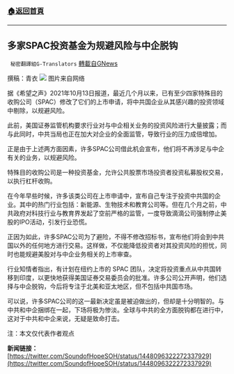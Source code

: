 ###  [:house:返回首頁](https://github.com/ourhimalayas/txt)
---


## 多家SPAC投资基金为规避风险与中企脱钩
` 秘密翻譯組G-Translators` [轉載自GNews](https://gnews.org/zh-hans/1590774/)

撰稿：青衣
![](https://assets.gnews.org/wp-content/uploads/2021/10/图片1-42.png)
图片来自网络

据《希望之声》2021年10月13日报道，最近几个月以来，已有至少四家特殊目的收购公司（SPAC）修改了它们的上市申请，将中共国企业从其感兴趣的投资领域中剔除，以规避风险。

此前，美国证券监管机构要求行业对与中企相关业务的投资风险进行大量披露；而与此同时，中共当局也正在加大对企业的全面监管，导致行业的压力成倍增加。

正是由于上述两方面因素，许多SPAC公司借此机会宣布，他们将不再涉足与中企有关的业务，以规避风险。

特殊目的收购公司是一种投资基金，允许公共股票市场投资者投资私募股权交易，以执行杠杆收购。

在今年早些时候，许多该类公司在上市申请中，宣布自己专注于投资中共国的企业。其中的热门行业包括：新能源、生物技术和教育公司等。但在几个月之前，中共政府对科技行业与教育界发起了空前严格的监管，一度导致滴滴公司强制停止美股的IPO活动，引发行业恐慌。

正因为如此，许多SPAC公司为了避险，不得不修改招标书，宣布他们将会到中共国以外的任何地方进行交易。这样做，不仅能降低投资者对其投资风险的担忧，同时也能规避美股对与中企业务相关的上市审查。

行业知情者指出，有计划在纽约上市的 SPAC 团队，决定将投资重点从中共国转移到印度，以更快地获得美国证券交易委员会的批准。许多公司公开声明，他们选择与中企脱钩，今后将专注于北美和亚太地区，但不包括中共国市场。

可以说，许多SPAC公司的这一最新决定虽是被迫做出的，但却是十分明智的。与中共和中企捆绑在一起，下场将极为惨淡。全球与中共的全方面脱钩都在进行中，这对于中共和中企来说，无疑是致命打击。

注：本文仅代表作者观点

**新闻链接：**[https://twitter.com/SoundofHopeSOH/status/1448096322272337929](https://twitter.com/SoundofHopeSOH/status/1448096322272337929)
